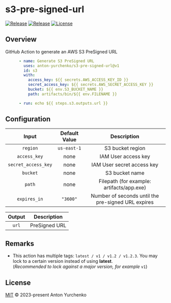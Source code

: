 # s3-pre-signed-url

[![Release](https://img.shields.io/github/v/release/anton-yurchenko/s3-pre-signed-url)](https://github.com/anton-yurchenko/s3-pre-signed-url/releases/latest)
[![Release](https://github.com/anton-yurchenko/s3-pre-signed-url/actions/workflows/release.yml/badge.svg)](https://github.com/anton-yurchenko/s3-pre-signed-url/actions/workflows/release.yml)
[![License](https://img.shields.io/github/license/anton-yurchenko/s3-pre-signed-url)](LICENSE.md)

## Overview

GitHub Action to generate an AWS S3 PreSigned URL

```yaml
      - name: Generate S3 PreSigned URL
        uses: anton-yurchenko/s3-pre-signed-url@v1
        id: s3
        with:
          access_key: ${{ secrets.AWS_ACCESS_KEY_ID }}
          secret_access_key: ${{ secrets.AWS_SECRET_ACCESS_KEY }}
          bucket: ${{ env.S3_BUCKET_NAME }}
          path: artifacts/bin/${{ env.FILENAME }}

      - run: echo ${{ steps.s3.outputs.url }}
```

## Configuration

| Input | Default Value | Description |
|:---------:|:-------------:|:-----------:|
| `region` | `us-east-1` | S3 bucket region |
| `access_key` | none | IAM User access key |
| `secret_access_key` | none | IAM User secret access key |
| `bucket`  | none | S3 bucket name |
| `path`  | none | Filepath (for example: artifacts/app.exe) |
| `expires_in`  | `"3600"` | Number of seconds until the pre-signed URL expires |

| Output | Description |
|:------:|:-----------:|
| `url` | PreSigned URL |

## Remarks

- This action has multiple tags: `latest / v1 / v1.2 / v1.2.3`. You may lock to a certain version instead of using **latest**.  
(*Recommended to lock against a major version, for example* `v1`)

## License

[MIT](LICENSE.md) © 2023-present Anton Yurchenko
